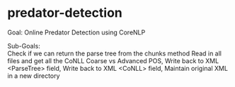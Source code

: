# predator-detection

Goal: 
Online Predator Detection using CoreNLP

Sub-Goals:  
Check if we can return the parse tree from the chunks method
Read in all files and get all the CoNLL
Coarse vs Advanced POS, 
Write back to XML \<ParseTree\> field,
Write back to XML \<CoNLL\> field,
Maintain original XML in a new directory
